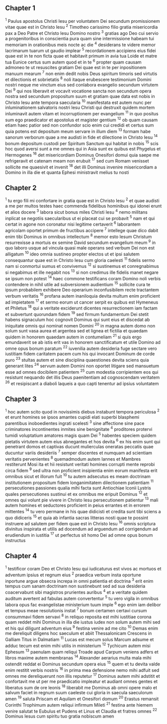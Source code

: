 ## Chapter 1

<sup>1</sup> Paulus apostolus Christi Iesu per voluntatem Dei secundum promissionem vitae quae est in Christo Iesu
<sup>2</sup> Timotheo carissimo filio gratia misericordia pax a Deo Patre et Christo Iesu Domino nostro
<sup>3</sup> gratias ago Deo cui servio a progenitoribus in conscientia pura quam sine intermissione habeam tui memoriam in orationibus meis nocte ac die
<sup>4</sup> desiderans te videre memor lacrimarum tuarum ut gaudio implear
<sup>5</sup> recordationem accipiens eius fidei quae est in te non ficta quae et habitavit primum in avia tua Loide et matre tua Eunice certus sum autem quod et in te
<sup>6</sup> propter quam causam admoneo te ut resuscites gratiam Dei quae est in te per inpositionem manuum mearum
<sup>7</sup> non enim dedit nobis Deus spiritum timoris sed virtutis et dilectionis et sobrietatis
<sup>8</sup> noli itaque erubescere testimonium Domini nostri neque me vinctum eius sed conlabora evangelio secundum virtutem Dei
<sup>9</sup> qui nos liberavit et vocavit vocatione sancta non secundum opera nostra sed secundum propositum suum et gratiam quae data est nobis in Christo Iesu ante tempora saecularia
<sup>10</sup> manifestata est autem nunc per inluminationem salvatoris nostri Iesu Christi qui destruxit quidem mortem inluminavit autem vitam et incorruptionem per evangelium
<sup>11</sup> in quo positus sum ego praedicator et apostolus et magister gentium
<sup>12</sup> ob quam causam etiam haec patior sed non confundor scio enim cui credidi et certus sum quia potens est depositum meum servare in illum diem
<sup>13</sup> formam habe sanorum verborum quae a me audisti in fide et dilectione in Christo Iesu
<sup>14</sup> bonum depositum custodi per Spiritum Sanctum qui habitat in nobis
<sup>15</sup> scis hoc quod aversi sunt a me omnes qui in Asia sunt ex quibus est Phygelus et Hermogenes
<sup>16</sup> det misericordiam Dominus Onesifori domui quia saepe me refrigeravit et catenam meam non erubuit
<sup>17</sup> sed cum Romam venisset sollicite me quaesivit et invenit
<sup>18</sup> det illi Dominus invenire misericordiam a Domino in illa die et quanta Ephesi ministravit melius tu nosti
## Chapter 2

<sup>1</sup> tu ergo fili mi confortare in gratia quae est in Christo Iesu
<sup>2</sup> et quae audisti a me per multos testes haec commenda fidelibus hominibus qui idonei erunt et alios docere
<sup>3</sup> labora sicut bonus miles Christi Iesu
<sup>4</sup> nemo militans inplicat se negotiis saecularibus ut ei placeat cui se probavit
<sup>5</sup> nam et qui certat in agone non coronatur nisi legitime certaverit
<sup>6</sup> laborantem agricolam oportet primum de fructibus accipere
<sup>7</sup> intellege quae dico dabit enim tibi Dominus in omnibus intellectum
<sup>8</sup> memor esto Iesum Christum resurrexisse a mortuis ex semine David secundum evangelium meum
<sup>9</sup> in quo laboro usque ad vincula quasi male operans sed verbum Dei non est alligatum
<sup>10</sup> ideo omnia sustineo propter electos ut et ipsi salutem consequantur quae est in Christo Iesu cum gloria caelesti
<sup>11</sup> fidelis sermo nam si conmortui sumus et convivemus
<sup>12</sup> si sustinemus et conregnabimus si negabimus et ille negabit nos
<sup>13</sup> si non credimus ille fidelis manet negare se ipsum non potest
<sup>14</sup> haec commone testificans coram Domino noli verbis contendere in nihil utile ad subversionem audientium
<sup>15</sup> sollicite cura te ipsum probabilem exhibere Deo operarium inconfusibilem recte tractantem verbum veritatis
<sup>16</sup> profana autem inaniloquia devita multum enim proficient ad impietatem
<sup>17</sup> et sermo eorum ut cancer serpit ex quibus est Hymeneus et Philetus
<sup>18</sup> qui a veritate exciderunt dicentes resurrectionem iam factam et subvertunt quorundam fidem
<sup>19</sup> sed firmum fundamentum Dei stetit habens signaculum hoc cognovit Dominus qui sunt eius et discedat ab iniquitate omnis qui nominat nomen Domini
<sup>20</sup> in magna autem domo non solum sunt vasa aurea et argentea sed et lignea et fictilia et quaedam quidem in honorem quaedam autem in contumeliam
<sup>21</sup> si quis ergo emundaverit se ab istis erit vas in honorem sanctificatum et utile Domino ad omne opus bonum paratum
<sup>22</sup> iuvenilia autem desideria fuge sectare vero iustitiam fidem caritatem pacem cum his qui invocant Dominum de corde puro
<sup>23</sup> stultas autem et sine disciplina quaestiones devita sciens quia generant lites
<sup>24</sup> servum autem Domini non oportet litigare sed mansuetum esse ad omnes docibilem patientem
<sup>25</sup> cum modestia corripientem eos qui resistunt nequando det illis Deus paenitentiam ad cognoscendam veritatem
<sup>26</sup> et resipiscant a diaboli laqueis a quo capti tenentur ad ipsius voluntatem
## Chapter 3

<sup>1</sup> hoc autem scito quod in novissimis diebus instabunt tempora periculosa
<sup>2</sup> et erunt homines se ipsos amantes cupidi elati superbi blasphemi parentibus inoboedientes ingrati scelesti
<sup>3</sup> sine affectione sine pace criminatores incontinentes inmites sine benignitate
<sup>4</sup> proditores protervi tumidi voluptatium amatores magis quam Dei
<sup>5</sup> habentes speciem quidem pietatis virtutem autem eius abnegantes et hos devita
<sup>6</sup> ex his enim sunt qui penetrant domos et captivas ducunt mulierculas oneratas peccatis quae ducuntur variis desideriis
<sup>7</sup> semper discentes et numquam ad scientiam veritatis pervenientes
<sup>8</sup> quemadmodum autem Iannes et Mambres restiterunt Mosi ita et hii resistunt veritati homines corrupti mente reprobi circa fidem
<sup>9</sup> sed ultra non proficient insipientia enim eorum manifesta erit omnibus sicut et illorum fuit
<sup>10</sup> tu autem adsecutus es meam doctrinam institutionem propositum fidem longanimitatem dilectionem patientiam
<sup>11</sup> persecutiones passiones qualia mihi facta sunt Antiochiae Iconii Lystris quales persecutiones sustinui et ex omnibus me eripuit Dominus
<sup>12</sup> et omnes qui volunt pie vivere in Christo Iesu persecutionem patientur
<sup>13</sup> mali autem homines et seductores proficient in peius errantes et in errorem mittentes
<sup>14</sup> tu vero permane in his quae didicisti et credita sunt tibi sciens a quo didiceris
<sup>15</sup> et quia ab infantia sacras litteras nosti quae te possint instruere ad salutem per fidem quae est in Christo Iesu
<sup>16</sup> omnis scriptura divinitus inspirata et utilis ad docendum ad arguendum ad corrigendum ad erudiendum in iustitia
<sup>17</sup> ut perfectus sit homo Dei ad omne opus bonum instructus
## Chapter 4

<sup>1</sup> testificor coram Deo et Christo Iesu qui iudicaturus est vivos ac mortuos et adventum ipsius et regnum eius
<sup>2</sup> praedica verbum insta oportune inportune argue obsecra increpa in omni patientia et doctrina
<sup>3</sup> erit enim tempus cum sanam doctrinam non sustinebunt sed ad sua desideria coacervabunt sibi magistros prurientes auribus
<sup>4</sup> et a veritate quidem auditum avertent ad fabulas autem convertentur
<sup>5</sup> tu vero vigila in omnibus labora opus fac evangelistae ministerium tuum imple
<sup>6</sup> ego enim iam delibor et tempus meae resolutionis instat
<sup>7</sup> bonum certamen certavi cursum consummavi fidem servavi
<sup>8</sup> in reliquo reposita est mihi iustitiae corona quam reddet mihi Dominus in illa die iustus iudex non solum autem mihi sed et his qui diligunt adventum eius
<sup>9</sup> festina venire ad me cito
<sup>10</sup> Demas enim me dereliquit diligens hoc saeculum et abiit Thessalonicam Crescens in Galliam Titus in Dalmatiam
<sup>11</sup> Lucas est mecum solus Marcum adsume et adduc tecum est enim mihi utilis in ministerium
<sup>12</sup> Tychicum autem misi Ephesum
<sup>13</sup> paenulam quam reliqui Troade apud Carpum veniens adfers et libros maxime autem membranas
<sup>14</sup> Alexander aerarius multa mala mihi ostendit reddat ei Dominus secundum opera eius
<sup>15</sup> quem et tu devita valde enim restitit verbis nostris
<sup>16</sup> in prima mea defensione nemo mihi adfuit sed omnes me dereliquerunt non illis reputetur
<sup>17</sup> Dominus autem mihi adstitit et confortavit me ut per me praedicatio impleatur et audiant omnes gentes et liberatus sum de ore leonis
<sup>18</sup> liberabit me Dominus ab omni opere malo et salvum faciet in regnum suum caeleste cui gloria in saecula saeculorum amen
<sup>19</sup> saluta Priscam et Aquilam et Onesifori domum
<sup>20</sup> Erastus remansit Corinthi Trophimum autem reliqui infirmum Mileti
<sup>21</sup> festina ante hiemem venire salutat te Eubulus et Pudens et Linus et Claudia et fratres omnes
<sup>22</sup> Dominus Iesus cum spiritu tuo gratia nobiscum amen